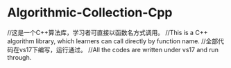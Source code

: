 # Algorithmic-Collection-Cpp
//这是一个C++算法库，学习者可直接以函数名方式调用。
//This is a C++ algorithm library, which learners can call directly by function name.
//全部代码在vs17下编写，运行通过。
//All the codes are written under vs17 and run through. 
